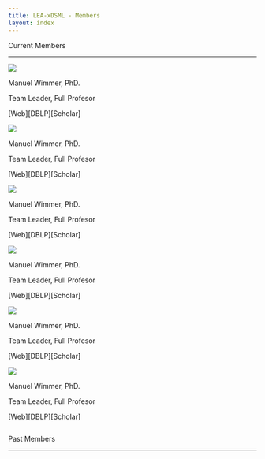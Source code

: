 ```yaml
---
title: LEA-xDSML - Members
layout: index
---
```

<p>Current Members</p>
<hr class="solid">

<div class="row">
    <div class="column">
        <img src="{{site.github.url}}/assets/img/wimmer-photo.jpg" id="manuel-photo"/>
        <p class="nomargin">Manuel Wimmer, PhD.</p>
        <p class="nomargin">Team Leader, Full Profesor</p>
        <p class="nomargin"><a>[Web]</a><a>[DBLP]</a><a>[Scholar]</a></p>
    </div>
    <div class="column">
        <img src="{{site.github.url}}/assets/img/wimmer-photo.jpg" id="manuel-photo"/>
        <p class="nomargin">Manuel Wimmer, PhD.</p>
        <p class="nomargin">Team Leader, Full Profesor</p>
        <p class="nomargin"><a>[Web]</a><a>[DBLP]</a><a>[Scholar]</a></p>
    </div>
    <div class="column">
        <img src="{{site.github.url}}/assets/img/wimmer-photo.jpg" id="manuel-photo"/>
        <p class="nomargin">Manuel Wimmer, PhD.</p>
        <p class="nomargin">Team Leader, Full Profesor</p>
        <p class="nomargin"><a>[Web]</a><a>[DBLP]</a><a>[Scholar]</a></p>
    </div>
</div>

<div class="row">
    <div class="column">
        <img src="{{site.github.url}}/assets/img/wimmer-photo.jpg" id="manuel-photo"/>
        <p class="nomargin">Manuel Wimmer, PhD.</p>
        <p class="nomargin">Team Leader, Full Profesor</p>
        <p class="nomargin"><a>[Web]</a><a>[DBLP]</a><a>[Scholar]</a></p>
    </div>
    <div class="column">
        <img src="{{site.github.url}}/assets/img/wimmer-photo.jpg" id="manuel-photo"/>
        <p class="nomargin">Manuel Wimmer, PhD.</p>
        <p class="nomargin">Team Leader, Full Profesor</p>
        <p class="nomargin"><a>[Web]</a><a>[DBLP]</a><a>[Scholar]</a></p>
    </div>
    <div class="column">
        <img src="{{site.github.url}}/assets/img/wimmer-photo.jpg" id="manuel-photo"/>
        <p class="nomargin">Manuel Wimmer, PhD.</p>
        <p class="nomargin">Team Leader, Full Profesor</p>
        <p class="nomargin"><a>[Web]</a><a>[DBLP]</a><a>[Scholar]</a></p>
    </div>
</div>

<p>Past Members</p>
<hr class="dashed">
